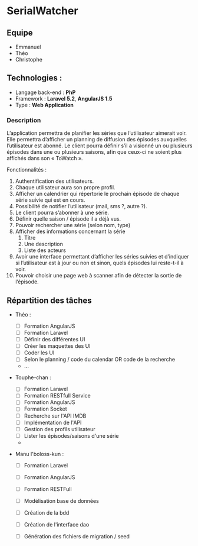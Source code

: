 
# SerialWatcher
## Equipe
* Emmanuel
* Théo
* Christophe
## Technologies : 

* Langage back-end : **PhP**
* Framework : **Laravel 5.2**, **AngularJS 1.5**
* Type : **Web Application**

### Description 
L’application permettra de planifier les séries que l’utilisateur aimerait voir. Elle permettra d’afficher un planning de diffusion des épisodes auxquelles l’utilisateur est abonné. Le client pourra définir s’il a visionné un ou plusieurs épisodes dans une ou plusieurs saisons, afin que ceux-ci ne soient plus affichés dans son « ToWatch ».

Fonctionnalités :
1. Authentification des utilisateurs.
2. Chaque utilisateur aura son propre profil.
3. Afficher un calendrier qui répertorie le prochain épisode de chaque série suivie qui est en cours. 
4. Possibilité de notifier l’utilisateur (mail, sms ?, autre ?).
5. Le client pourra s’abonner à une série.
6. Définir quelle saison / épisode il a déjà vus.  
7. Pouvoir rechercher une série (selon nom, type)
8. Afficher des informations concernant la série 
    1. Titre
    2. Une description
    3. Liste des acteurs 
9. Avoir une interface permettant d’afficher les séries suivies et d’indiquer si l’utilisateur est à jour ou non et sinon, quels épisodes lui reste-t-il à voir.
10. Pouvoir choisir une page web à scanner afin de détecter la sortie de l’épisode.

## Répartition des tâches
- Théo : 
   * [ ] Formation AngularJS
   * [ ] Formation Laravel
   * [ ] Définir des différentes UI
   * [ ] Créer les maquettes des UI
   * [ ] Coder les UI
   * [ ] Selon le planning / code du calendar OR code de la recherche
   * ...

- Touphe-chan :
   * [ ] Formation Laravel
   * [ ] Formation RESTfull Service
   * [ ] Formation AngularJS
   * [ ] Formation Socket
   * [ ] Recherche sur l'API IMDB
   * [ ] Implémentation de l'API
   * [ ] Gestion des profils utilisateur
   * [ ] Lister les épisodes/saisons d'une série
   * 
   
- Manu l'boloss-kun :
   * [ ] Formation Laravel
   * [ ] Formation AngularJS
   * [ ] Formation RESTFull
   * [ ] Modélisation base de données 
   * [ ] Création de la bdd
   * [ ] Création de l'interface dao
   * [ ] Génération des fichiers de migration / seed
   


